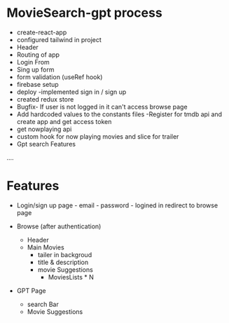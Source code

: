 # MovieSearch-gpt process

- create-react-app 
- configured tailwind in project
- Header
- Routing of app
- Login From
- Sing up form
- form validation (useRef hook)
- firebase setup
- deploy
-implemented sign in / sign up
- created redux store
- Bugfix- If user is not logged in it can't access browse page
- Add hardcoded values to the constants files
-Register for tmdb api and create app and get access token
- get nowplaying api
- custom hook for now playing movies and slice for trailer
- Gpt search Features





....
# Features
- Login/sign up page
      - email
      - password
      - logined in redirect to browse page
- Browse (after authentication)
  - Header
  - Main Movies
      - tailer in backgroud
      - title & description
      - movie Suggestions
         - MoviesLists * N 

- GPT Page
  - search Bar
  - Movie Suggestions
